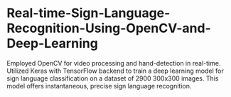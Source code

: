 # Real-time-Sign-Language-Recognition-Using-OpenCV-and-Deep-Learning
Employed OpenCV for video processing and hand-detection in real-time. Utilized Keras with TensorFlow backend to train a deep learning model for sign language classification on a dataset of 2900 300x300 images. This model offers instantaneous, precise sign language recognition.

